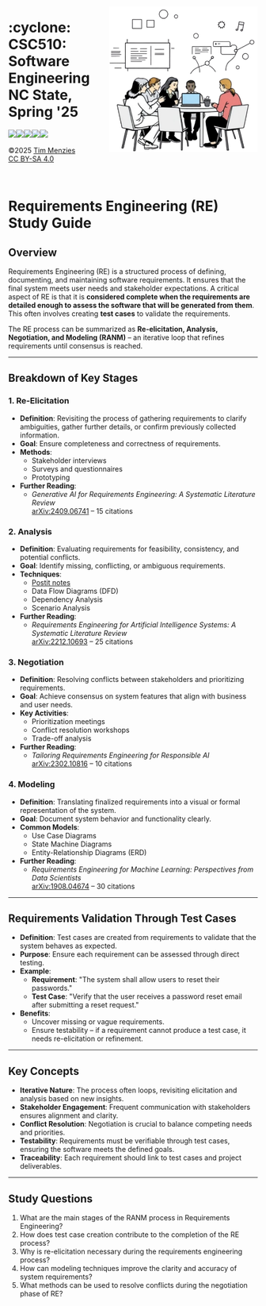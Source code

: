 <p><a name=top> </a>&nbsp;</p>
<img align="right" width="300" src="/img/banner.png"> 
<h1> :cyclone: CSC510: Software Engineering<br>NC State, Spring '25</h1>
<p>
    <a 
    href="/README.md#top"><img 
    src="https://img.shields.io/badge/Home-%23ff5733?style=for-the-badge&logo=home&logoColor=white"></a><a 
    href="/docs/syllabus.md#top"><img 
    src="https://img.shields.io/badge/Syllabus-%230055ff?style=for-the-badge&logo=openai&logoColor=white"></a><a 
    href="groups"><img 
    src="https://img.shields.io/badge/Groups-%23ffd700?style=for-the-badge&logo=users&logoColor=white"></a><a 
    href="https://moodle-courses2425.wolfware.ncsu.edu/course/view.php?id=7150"><img 
    src="https://img.shields.io/badge/Moodle-%23dc143c?style=for-the-badge&logo=moodle&logoColor=white"></a><a 
    href="https://discord.gg/DkaZw4zM"><img 
    src="https://img.shields.io/badge/Discord-%23008080?style=for-the-badge&logo=discord&logoColor=white"></a>
</p>
<p>
&copy;2025 <a href="http://timm.fyi" rel="cc:attributionURL dct:creator" property="cc:attributionName">Tim Menzies</a> 
<br> <a href="https://creativecommons.org/licenses/by-sa/4.0/?ref=chooser-v1" target="_blank" rel="license noopener noreferrer" style="display:inline-block;">CC BY-SA 4.0</a>
<img style="height:22px!important;margin-left:3px;vertical-align:text-bottom;" src="https://mirrors.creativecommons.org/presskit/icons/cc.svg?ref=chooser-v1" alt="">
<img style="height:22px!important;margin-left:3px;vertical-align:text-bottom;" src="https://mirrors.creativecommons.org/presskit/icons/by.svg?ref=chooser-v1" alt="">
<img style="height:22px!important;margin-left:3px;vertical-align:text-bottom;" src="https://mirrors.creativecommons.org/presskit/icons/sa.svg?ref=chooser-v1" alt=""></p>
<br clear=all>
      



# Requirements Engineering (RE) Study Guide


## Overview
Requirements Engineering (RE) is a structured process of defining, documenting, and maintaining software requirements. It ensures that the final system meets user needs and stakeholder expectations. A critical aspect of RE is that it is **considered complete when the requirements are detailed enough to assess the software that will be generated from them**. This often involves creating **test cases** to validate the requirements.


The RE process can be summarized as **Re-elicitation, Analysis, Negotiation, and Modeling (RANM)** – an iterative loop that refines requirements until consensus is reached.


---


## Breakdown of Key Stages


### 1. Re-Elicitation
- **Definition**: Revisiting the process of gathering requirements to clarify ambiguities, gather further details, or confirm previously collected information.
- **Goal**: Ensure completeness and correctness of requirements.
- **Methods**:
  - Stakeholder interviews
  - Surveys and questionnaires
  - Prototyping
- **Further Reading**:
  - *Generative AI for Requirements Engineering: A Systematic Literature Review*  
    [arXiv:2409.06741](https://arxiv.org/abs/2409.06741) – 15 citations


### 2. Analysis
- **Definition**: Evaluating requirements for feasibility, consistency, and potential conflicts.
- **Goal**: Identify missing, conflicting, or ambiguous requirements.
- **Techniques**:
  - [Postit notes](/img/story.jpeg)
  - Data Flow Diagrams (DFD)
  - Dependency Analysis
  - Scenario Analysis
- **Further Reading**:
  - *Requirements Engineering for Artificial Intelligence Systems: A Systematic Literature Review*  
    [arXiv:2212.10693](https://arxiv.org/abs/2212.10693) – 25 citations


### 3. Negotiation
- **Definition**: Resolving conflicts between stakeholders and prioritizing requirements.
- **Goal**: Achieve consensus on system features that align with business and user needs.
- **Key Activities**:
  - Prioritization meetings
  - Conflict resolution workshops
  - Trade-off analysis
- **Further Reading**:
  - *Tailoring Requirements Engineering for Responsible AI*  
    [arXiv:2302.10816](https://arxiv.org/abs/2302.10816) – 10 citations


### 4. Modeling
- **Definition**: Translating finalized requirements into a visual or formal representation of the system.
- **Goal**: Document system behavior and functionality clearly.
- **Common Models**:
  - Use Case Diagrams
  - State Machine Diagrams
  - Entity-Relationship Diagrams (ERD)
- **Further Reading**:
  - *Requirements Engineering for Machine Learning: Perspectives from Data Scientists*  
    [arXiv:1908.04674](https://arxiv.org/abs/1908.04674) – 30 citations


---


## Requirements Validation Through Test Cases
- **Definition**: Test cases are created from requirements to validate that the system behaves as expected.
- **Purpose**: Ensure each requirement can be assessed through direct testing.
- **Example**:
  - **Requirement**: "The system shall allow users to reset their passwords."
  - **Test Case**: "Verify that the user receives a password reset email after submitting a reset request."
- **Benefits**:
  - Uncover missing or vague requirements.
  - Ensure testability – if a requirement cannot produce a test case, it needs re-elicitation or refinement.


---


## Key Concepts
- **Iterative Nature**: The process often loops, revisiting elicitation and analysis based on new insights.
- **Stakeholder Engagement**: Frequent communication with stakeholders ensures alignment and clarity.
- **Conflict Resolution**: Negotiation is crucial to balance competing needs and priorities.
- **Testability**: Requirements must be verifiable through test cases, ensuring the software meets the defined goals.
- **Traceability**: Each requirement should link to test cases and project deliverables.


---


## Study Questions
1. What are the main stages of the RANM process in Requirements Engineering?
2. How does test case creation contribute to the completion of the RE process?
3. Why is re-elicitation necessary during the requirements engineering process?
4. How can modeling techniques improve the clarity and accuracy of system requirements?
5. What methods can be used to resolve conflicts during the negotiation phase of RE?


